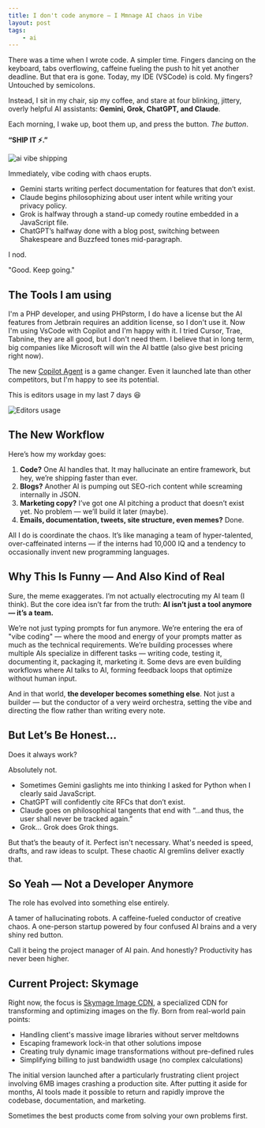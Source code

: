 ```yaml
---
title: I don't code anymore — I Mmnage AI chaos in Vibe
layout: post
tags:
    - ai
---
```


There was a time when I wrote code. A simpler time. Fingers dancing on the keyboard, tabs overflowing, caffeine fueling the push to hit yet another deadline. But that era is gone. Today, my IDE (VSCode) is cold. My fingers? Untouched by semicolons.

Instead, I sit in my chair, sip my coffee, and stare at four blinking, jittery, overly helpful AI assistants: **Gemini, Grok, ChatGPT, and Claude**.

Each morning, I wake up, boot them up, and press the button. *The button*.

**“SHIP IT ⚡️.”**

![ai vibe shipping](/images/ai-vibe.png)

Immediately, vibe coding with chaos erupts.

- Gemini starts writing perfect documentation for features that don’t exist.
- Claude begins philosophizing about user intent while writing your privacy policy.
- Grok is halfway through a stand-up comedy routine embedded in a JavaScript file.
- ChatGPT’s halfway done with a blog post, switching between Shakespeare and Buzzfeed tones mid-paragraph.

I nod.

"Good. Keep going."

## The Tools I am using

I'm a PHP developer, and using PHPstorm, I do have a license but the AI features from Jetbrain requires an addition license, so I don't use it. Now I'm using VsCode with Copilot and I'm happy with it. I tried Cursor, Trae, Tabnine, they are all good, but I don't need them. I believe that in long term, big companies like Microsoft will win the AI battle (also give best pricing right now).

The new [Copilot Agent](https://code.visualstudio.com/blogs/2025/04/07/agentMode) is a game changer. Even it launched late than other competitors, but I'm happy to see its potential.

This is editors usage in my last 7 days 😆

![Editors usage](/images/editors-usage.png)


## The New Workflow

Here’s how my workday goes:

1. **Code?** One AI handles that. It may hallucinate an entire framework, but hey, we’re shipping faster than ever.
2. **Blogs?** Another AI is pumping out SEO-rich content while screaming internally in JSON.
3. **Marketing copy?** I’ve got one AI pitching a product that doesn’t exist yet. No problem — we’ll build it later (maybe).
4. **Emails, documentation, tweets, site structure, even memes?** Done.

All I do is coordinate the chaos. It’s like managing a team of hyper-talented, over-caffeinated interns — if the interns had 10,000 IQ and a tendency to occasionally invent new programming languages.

## Why This Is Funny — And Also Kind of Real

Sure, the meme exaggerates. I’m not actually electrocuting my AI team (I think). But the core idea isn’t far from the truth: **AI isn’t just a tool anymore — it’s a team.**

We’re not just typing prompts for fun anymore. We’re entering the era of "vibe coding" — where the mood and energy of your prompts matter as much as the technical requirements. We’re building processes where multiple AIs specialize in different tasks — writing code, testing it, documenting it, packaging it, marketing it. Some devs are even building workflows where AI talks to AI, forming feedback loops that optimize without human input.

And in that world, **the developer becomes something else**. Not just a builder — but the conductor of a very weird orchestra, setting the vibe and directing the flow rather than writing every note.

## But Let’s Be Honest...

Does it always work?

Absolutely not.

- Sometimes Gemini gaslights me into thinking I asked for Python when I clearly said JavaScript.
- ChatGPT will confidently cite RFCs that don’t exist.
- Claude goes on philosophical tangents that end with “...and thus, the user shall never be tracked again.”
- Grok... Grok does Grok things.

But that’s the beauty of it. Perfect isn't necessary. What's needed is speed, drafts, and raw ideas to sculpt. These chaotic AI gremlins deliver exactly that.

## So Yeah — Not a Developer Anymore

The role has evolved into something else entirely.

A tamer of hallucinating robots.
A caffeine-fueled conductor of creative chaos.
A one-person startup powered by four confused AI brains and a very shiny red button.

Call it being the project manager of AI pain.
And honestly? Productivity has never been higher.

## Current Project: Skymage

Right now, the focus is [Skymage Image CDN](https://skymage.daudau.cc), a specialized CDN for transforming and optimizing images on the fly. Born from real-world pain points:

- Handling client's massive image libraries without server meltdowns
- Escaping framework lock-in that other solutions impose
- Creating truly dynamic image transformations without pre-defined rules
- Simplifying billing to just bandwidth usage (no complex calculations)

The initial version launched after a particularly frustrating client project involving 6MB images crashing a production site. After putting it aside for months, AI tools made it possible to return and rapidly improve the codebase, documentation, and marketing.

Sometimes the best products come from solving your own problems first.
